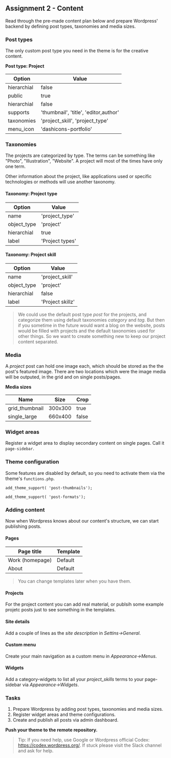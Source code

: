 ##  Assignment 2 - Content
Read through the pre-made content plan below and prepare Wordpress' backend by defining post types, taxonomies and media sizes.

### Post types
The only custom post type you need in the theme is for the creative content. 

**Post type: Project**

| Option | Value |
|---|---|
| hierarchial | false |
| public | true |
| hierarchial | false |
| supports | 'thumbnail', 'title', 'editor,author' |
| taxonomies | 'project_skill', 'project_type' |
| menu_icon | 'dashicons-portfolio' |

### Taxonomies
The projects are categorized by type. The terms can be something like "Photo", "Illustration", "Website". A project will most of the times have only one term.

Other information about the project, like applications used or specific technologies or methods will use another taxonomy.

#### Taxonomy: Project type

| Option | Value |
|---|---|
| name | 'project_type' |
| object_type | 'project' |
| hierarchial | true |
| label | 'Project types' |

#### Taxonomy: Project skill

| Option | Value |
|---|---|
| name | 'project_skill' |
| object_type | 'project' |
| hierarchial | false |
| label | 'Project skillz' |

> We could use the default post type *post* for the projects, and categorize them using default taxonomies *category* and *tag*. But then if you sometime in the future would want a blog on the website, posts would be filled with projects and the default taxonomies used for other things. So we want to create something new to keep our project content separated.

### Media
A *project* post can hold one image each, which should be stored as the the post's featured image. There are two locations which were the image media will be outputed, in the grid and on single posts/pages.

**Media sizes**

| Name | Size | Crop |
|---|---|--|
| grid_thumbnail | 300x300 | true |
| single_large | 660x400 | false |

### Widget areas
Register a widget area to display secondary content on single pages. Call it `page-sidebar`.

### Theme configuration
Some features are disabled by default, so you need to activate them via the theme's `functions.php`.

`add_theme_support( 'post-thumbnails');`

`add_theme_support( 'post-formats');`


### Adding content
Now when Wordpress knows about our content's structure, we can start publishing posts.

#### Pages

| Page title | Template | 
|---|---|
| Work (homepage) | Default |
| About | Default |

> You can change templates later when you have them.

#### Projects
For the project content you can add real material, or publsih some example projetc posts just to see something in the templates. 

#### Site details
Add a couple of lines as the *site description* in *Settins->General*.

#### Custom menu
Create your main navigation as a custom menu in *Appearance->Menus*.

#### Widgets
Add a category-widgets to list all your *project_skills* terms to your page-sidebar via *Appearance->Widgets*.

### Tasks
1. Prepare Wordpress by adding post types, taxonomies and media sizes. 
2. Register widget areas and theme configurations.
3. Create and publish all posts via admin dashboard.

**Push your theme to the remote repository.**

> Tip: If you need help, use Google or Wordpress official Codex: https://codex.wordpress.org/. If stuck please visit the Slack channel and ask for help.
